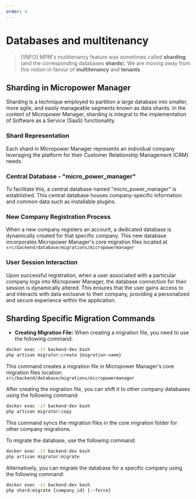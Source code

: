 ```yaml
---
order: 4
---
```


# Databases and multitenancy

> [!INFO]
> MPM's multitenancy feature was sometimes called **sharding** (and the corresponding databases **shards**).
> We are moving away from this notion in favour of **multitenancy** and **tenants**.

## Sharding in Micropower Manager

Sharding is a technique employed to partition a large database into smaller, more agile, and easily manageable segments
known as data shards. In the context of Micropower Manager, sharding is integral to the implementation of Software as a
Service (SaaS) functionality.

### Shard Representation

Each shard in Micropower Manager represents an individual company leveraging the platform for their Customer
Relationship Management (CRM) needs.

### Central Database - "micro_power_manager"

To facilitate this, a central database named "micro_power_manager" is established. This central database houses
company-specific information and common data such as installable plugins.

### New Company Registration Process

When a new company registers an account, a dedicated database is dynamically created for that specific company. This new
database incorporates Micropower Manager's core migration files located at `src/backend/database/migrations/micropowermanager`

### User Session Interaction

Upon successful registration, when a user associated with a particular company logs into Micropower Manager, the
database connection for their session is dynamically altered. This ensures that the user gains access to and interacts
with data exclusive to their company, providing a personalized and secure experience within the application.

## Sharding Specific Migration Commands

- **Creating Migration File:**
  When creating a migration file, you need to use the following command:

```bash
docker exec -it backend-dev bash
php artisan migrator:create {migration-name}
```

This command creates a migration file in Micropower Manager's core migration files location: `src/backend/database/migrations/micropowermanager`

After creating the migration file, you can shift it to other company databases using the following command:

```bash
docker exec -it backend-dev bash
php artisan migrator:copy
```

This command syncs the migration files in the core migration folder for other company migrations.

To migrate the database, use the following command:

```bash
docker exec -it backend-dev bash
php artisan migrator:migrate
```

Alternatively, you can migrate the database for a specific company using the following command:

```bash
docker exec -it backend-dev bash
php shard:migrate {company_id} {--force}
```
